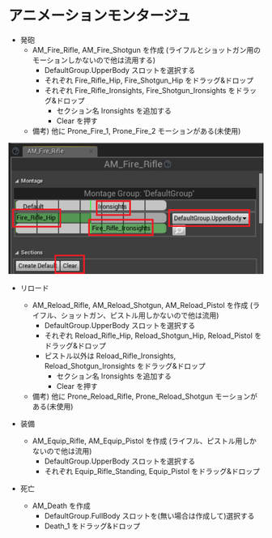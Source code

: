 # アニメーションモンタージュ
* 発砲
    * AM_Fire_Rifle, AM_Fire_Shotgun を作成 (ライフルとショットガン用のモーションしかないので他は流用する)
        * DefaultGroup.UpperBody スロットを選択する
        * それぞれ Fire_Rifle_Hip, Fire_Shotgun_Hip をドラッグ&ドロップ
        * それぞれ Fire_Rifle_Ironsights, Fire_Shotgun_Ironsights をドラッグ&ドロップ
            * セクション名 Ironsights を追加する
            * Clear を押す
    * 備考) 他に Prone_Fire_1, Prone_Fire_2 モーションがある(未使用)

![画像](AnimMontage_Fire.png)
    

* リロード
    * AM_Reload_Rifle, AM_Reload_Shotgun, AM_Reload_Pistol を作成 (ライフル、ショットガン、ピストル用しかないので他は流用)
        * DefaultGroup.UpperBody スロットを選択する
        * それぞれ Reload_Rifle_Hip, Reload_Shotgun_Hip, Reload_Pistol をドラッグ&ドロップ
        * ピストル以外は Reload_Rifle_Ironsights, Reload_Shotgun_Ironsights をドラッグ&ドロップ
            * セクション名 Ironsights を追加する
            * Clear を押す
    * 備考) 他に Prone_Reload_Rifle, Prone_Reload_Shotgun モーションがある(未使用)

* 装備
    * AM_Equip_Rifle, AM_Equip_Pistol を作成 (ライフル、ピストル用しかないので他は流用)
        * DefaultGroup.UpperBody スロットを選択する
        * それぞれ Equip_Rifle_Standing, Equip_Pistol をドラッグ&ドロップ
        
* 死亡
    * AM_Death を作成
        * DefaultGroup.FullBody スロットを(無い場合は作成して)選択する 
        * Death_1 をドラッグ&ドロップ


